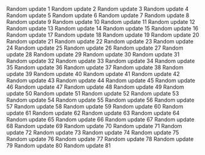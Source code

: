 Random update 1
Random update 2
Random update 3
Random update 4
Random update 5
Random update 6
Random update 7
Random update 8
Random update 9
Random update 10
Random update 11
Random update 12
Random update 13
Random update 14
Random update 15
Random update 16
Random update 17
Random update 18
Random update 19
Random update 20
Random update 21
Random update 22
Random update 23
Random update 24
Random update 25
Random update 26
Random update 27
Random update 28
Random update 29
Random update 30
Random update 31
Random update 32
Random update 33
Random update 34
Random update 35
Random update 36
Random update 37
Random update 38
Random update 39
Random update 40
Random update 41
Random update 42
Random update 43
Random update 44
Random update 45
Random update 46
Random update 47
Random update 48
Random update 49
Random update 50
Random update 51
Random update 52
Random update 53
Random update 54
Random update 55
Random update 56
Random update 57
Random update 58
Random update 59
Random update 60
Random update 61
Random update 62
Random update 63
Random update 64
Random update 65
Random update 66
Random update 67
Random update 68
Random update 69
Random update 70
Random update 71
Random update 72
Random update 73
Random update 74
Random update 75
Random update 76
Random update 77
Random update 78
Random update 79
Random update 80
Random update 81
